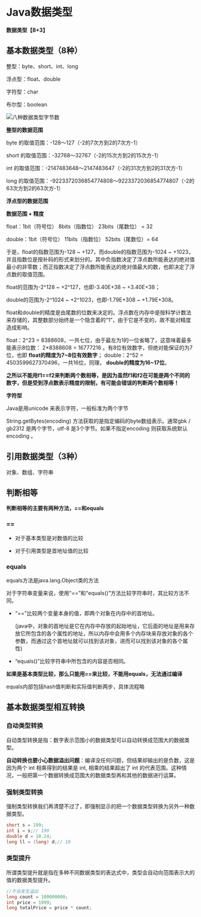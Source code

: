 # Java数据类型

**数据类型【8+3】**



## 基本数据类型（8种）

整型：byte、short、int、long

浮点型：float、double

字符型：char

布尔型：boolean

![八种数据类型字节数](https://pic4.zhimg.com/80/v2-a4de2da2942089375382858919e3ae63_720w.png)



**整型的数据范围**

byte 的取值范围：-128～127（-2的7次方到2的7次方-1）

short 的取值范围：-32768～32767（-2的15次方到2的15次方-1）

int 的取值范围：-2147483648～2147483647（-2的31次方到2的31次方-1）

long 的取值范围：-9223372036854774808～9223372036854774807（-2的63次方到2的63次方-1）



**浮点型的数据范围**

**数据范围 + 精度**

float：1bit（符号位） 8bits（指数位） 23bits（尾数位） = 32

double：1bit（符号位） 11bits（指数位） 52bits（尾数位）= 64

于是，float的指数范围为-128 ~ +127，而double的指数范围为-1024 ~ +1023，并且指数位是按补码的形式来划分的。其中负指数决定了浮点数所能表达的绝对值最小的非零数；而正指数决定了浮点数所能表达的绝对值最大的数，也即决定了浮点数的取值范围。

float的范围为-2^128 ~ +2^127，也即-3.40E+38 ~ +3.40E+38；

double的范围为-2^1024 ~ +2^1023，也即-1.79E+308 ~ +1.79E+308。

float和double的精度是由尾数的位数来决定的。浮点数在内存中是按科学计数法来存储的，其整数部分始终是一个隐含着的“1”，由于它是不变的，故不能对精度造成影响。

float：2^23 = 8388608，一共七位，由于最左为1的一位省略了，这意味着最多能表示8位数： 2*8388608 = 16777216 。有8位有效数字，但绝对能保证的为7位，也即 **float的精度为7~8位有效数字**；
double：2^52 = 4503599627370496，一共16位，同理， **double的精度为16~17位**。

**之所以不能用f1==f2来判断两个数相等，是因为虽然f1和f2在可能是两个不同的数字，但是受到浮点数表示精度的限制，有可能会错误的判断两个数相等！**



**字符型**

Java是用unicode 来表示字符，一般标准为两个字节

String.getBytes(encoding) 方法获取的是指定编码的byte数组表示。通常gbk / gb2312 是两个字节，utf-8 是3个字节。如果不指定encoding 则获取系统默认encoding 。



## **引用数据类型**（3种）

对象、数组、字符串





## 判断相等

**判断相等的主要有两种方法，==和equals**

### ==

- 对于基本类型是对数值的比较

- 对于引用类型是首地址值的比较


### equals

equals方法是java.lang.Object类的方法

对于字符串变量来说，使用“==”和“equals()”方法比较字符串时，其比较方法不同。

- “==”比较两个变量本身的值，即两个对象在内存中的首地址。

  (java中，对象的首地址是它在内存中存放的起始地址，它后面的地址是用来存放它所包含的各个属性的地址，所以内存中会用多个内存块来存放对象的各个参数，而通过这个首地址就可以找到该对象，进而可以找到该对象的各个属性)

- “equals()”比较字符串中所包含的内容是否相同。

**如果是基本类型比较，那么只能用==来比较，不能用equals，无法通过编译** 



equals内部包括hash值判断和实际值判断两步，具体流程略





## 基本数据类型相互转换

### 自动类型转换

自动类型转换是指：数字表示范围小的数据类型可以自动转换成范围大的数据类型。

**自动转换也要小心数据溢出问题**：编译没任何问题，但结果却输出的是负数，这是因为两个 int 相乘得到的结果是 int, 相乘的结果超出了 int 的代表范围。这种情况，一般把第一个数据转换成范围大的数据类型再和其他的数据进行运算。

### 强制类型转换

强制类型转换我们再清楚不过了，即强制显示的把一个数据类型转换为另外一种数据类型。

```java
short s = 199; 
int i = s;// 199 
double d = 10.24; 
long ll = (long) d;// 10
```

### 类型提升

所谓类型提升就是指在多种不同数据类型的表达式中，类型会自动向范围表示大的值的数据类型提升。

```java
//不会发生溢出
long count = 100000000;
int price = 1999;
long totalPrice = price * count;
```

